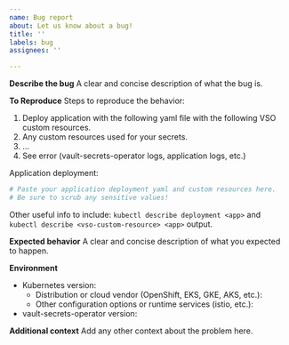 ```yaml
---
name: Bug report
about: Let us know about a bug!
title: ''
labels: bug
assignees: ''

---
```


<!-- Please reserve GitHub issues for bug reports and feature requests.

For questions, the best place to get answers is on our [discussion forum](https://discuss.hashicorp.com/c/vault), as they will get more visibility from experienced users than the issue tracker.

Please note: We take Vault's security and our users' trust very seriously. If you believe you have found a security issue in Vault Secrets Operator, _please responsibly disclose_ by contacting us at [security@hashicorp.com](mailto:security@hashicorp.com).

-->

**Describe the bug**
A clear and concise description of what the bug is.

**To Reproduce**
Steps to reproduce the behavior:
1. Deploy application with the following yaml file with the following VSO custom resources.
2. Any custom resources used for your secrets.
3. ...
5. See error (vault-secrets-operator logs, application logs, etc.)

Application deployment:

```yaml
# Paste your application deployment yaml and custom resources here.
# Be sure to scrub any sensitive values!
```

Other useful info to include: `kubectl describe deployment <app>` and `kubectl describe <vso-custom-resource> <app>` output.

**Expected behavior**
A clear and concise description of what you expected to happen.

**Environment**
* Kubernetes version: 
  * Distribution or cloud vendor (OpenShift, EKS, GKE, AKS, etc.):
  * Other configuration options or runtime services (istio, etc.):
* vault-secrets-operator version:

**Additional context**
Add any other context about the problem here.

